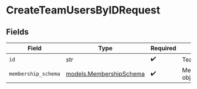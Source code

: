 # CreateTeamUsersByIDRequest


## Fields

| Field                                                    | Type                                                     | Required                                                 | Description                                              |
| -------------------------------------------------------- | -------------------------------------------------------- | -------------------------------------------------------- | -------------------------------------------------------- |
| `id`                                                     | *str*                                                    | :heavy_check_mark:                                       | Team name                                                |
| `membership_schema`                                      | [models.MembershipSchema](../models/membershipschema.md) | :heavy_check_mark:                                       | MembershipSchema object                                  |